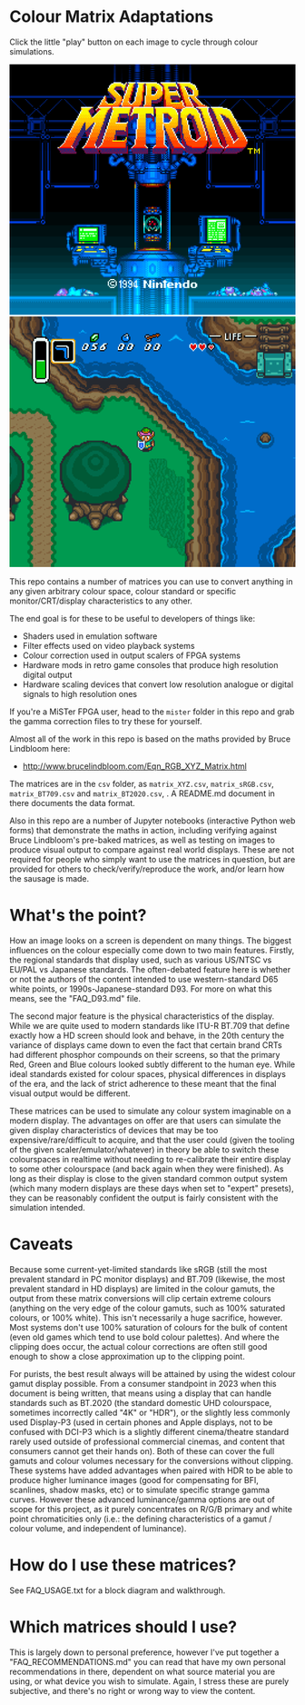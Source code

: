 # Colour Matrix Adaptations

Click the little "play" button on each image to cycle through colour simulations. 

![metroid_animated_all.gif](jupyter/out/metroid_animated_all.gif) ![zelda_animated_all.gif](jupyter/out/zelda_animated_all.gif)

This repo contains a number of matrices you can use to convert anything in any given arbitrary colour space, colour standard or specific monitor/CRT/display characteristics to any other. 

The end goal is for these to be useful to developers of things like: 
* Shaders used in emulation software
* Filter effects used on video playback systems
* Colour correction used in output scalers of FPGA systems
* Hardware mods in retro game consoles that produce high resolution digital output
* Hardware scaling devices that convert low resolution analogue or digital signals to high resolution ones

If you're a MiSTer FPGA user, head to the `mister` folder in this repo and grab the gamma correction files to try these for yourself.

Almost all of the work in this repo is based on the maths provided by Bruce Lindbloom here:
* http://www.brucelindbloom.com/Eqn_RGB_XYZ_Matrix.html

The matrices are in the `csv` folder, as `matrix_XYZ.csv`, `matrix_sRGB.csv`, `matrix_BT709.csv` and `matrix_BT2020.csv`, .  A README.md document in there documents the data format.  

Also in this repo are a number of Jupyter notebooks (interactive Python web forms) that demonstrate the maths in action, including verifying against Bruce Lindbloom's pre-baked matrices, as well as testing on images to produce visual output to compare against real world displays. These are not required for people who simply want to use the matrices in question, but are provided for others to check/verify/reproduce the work, and/or learn how the sausage is made. 

# What's the point? 

How an image looks on a screen is dependent on many things.  The biggest influences on the colour especially come down to two main features. Firstly, the regional standards that display used, such as various US/NTSC vs EU/PAL vs Japanese standards. The often-debated feature here is whether or not the authors of the content intended to use western-standard D65 white points, or 1990s-Japanese-standard D93.  For more on what this means, see the "FAQ_D93.md" file.

The second major feature is the physical characteristics of the display.  While we are quite used to modern standards like ITU-R BT.709 that define exactly how a HD screen should look and behave, in the 20th century the variance of displays came down to even the fact that certain brand CRTs had different phosphor compounds on their screens, so that the primary Red, Green and Blue colours looked subtly different to the human eye.  While ideal standards existed for colour spaces, physical differences in displays of the era, and the lack of strict adherence to these meant that the final visual output would be different. 

These matrices can be used to simulate any colour system imaginable on a modern display.  The advantages on offer are that users can simulate the given display characteristics of devices that may be too expensive/rare/difficult to acquire, and that the user could (given the tooling of the given scaler/emulator/whatever) in theory be able to switch these colourspaces in realtime without needing to re-calibrate their entire display to some other colourspace (and back again when they were finished).  As long as their display is close to the given standard common output system (which many modern displays are these days when set to "expert" presets), they can be reasonably confident the output is fairly consistent with the simulation intended. 

# Caveats

Because some current-yet-limited standards like sRGB (still the most prevalent standard in PC monitor displays) and BT.709 (likewise, the most prevalent standard in HD displays) are limited in the colour gamuts, the output from these matrix conversions will clip certain extreme colours (anything on the very edge of the colour gamuts, such as 100% saturated colours, or 100% white). This isn't necessarily a huge sacrifice, however. Most systems don't use 100% saturation of colours for the bulk of content (even old games which tend to use bold colour palettes). And where the clipping does occur, the actual colour corrections are often still good enough to show a close approximation up to the clipping point. 

For purists, the best result always will be attained by using the widest colour gamut display possible.  From a consumer standpoint in 2023 when this document is being written, that means using a display that can handle standards such as BT.2020 (the standard domestic UHD colourspace, sometimes incorrectly called "4K" or "HDR"), or the slightly less commonly used Display-P3 (used in certain phones and Apple displays, not to be confused with DCI-P3 which is a slightly different cinema/theatre standard rarely used outside of professional commercial cinemas, and content that consumers cannot get their hands on).  Both of these can cover the full gamuts and colour volumes necessary for the conversions without clipping.  These systems have added advantages when paired with HDR to be able to produce higher luminance images (good for compensating for BFI, scanlines, shadow masks, etc) or to simulate specific strange gamma curves.  However these advanced luminance/gamma options are out of scope for this project, as it purely concentrates on R/G/B primary and white point chromaticities only (i.e.: the defining characteristics of a gamut / colour volume, and independent of luminance). 

# How do I use these matrices? 

See FAQ_USAGE.txt for a block diagram and walkthrough. 

# Which matrices should I use? 

This is largely down to personal preference, however I've put together a "FAQ_RECOMMENDATIONS.md" you can read that have my own personal recommendations in there, dependent on what source material you are using, or what device you wish to simulate.  Again, I stress these are purely subjective, and there's no right or wrong way to view the content.  
